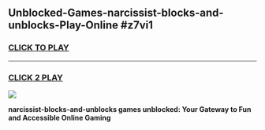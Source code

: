 
## Unblocked-Games-narcissist-blocks-and-unblocks-Play-Online #z7vi1
<h3>
<a href="https://news.freeplayer.one?title=narcissist-blocks-and-unblocks&ref=3">CLICK TO PLAY</a></h3>
<hr>

<h3>
<a href="https://news.freeplayer.one?title=narcissist-blocks-and-unblocks&ref=3">CLICK 2 PLAY</a>
  
</h3>

<a href="https://news.freeplayer.one?title=narcissist-blocks-and-unblocks&ref=3"><img src="https://clearcache.store/games.png"></a>


**narcissist-blocks-and-unblocks games unblocked: Your Gateway to Fun and Accessible Online Gaming**
